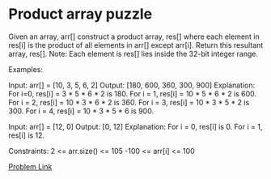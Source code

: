 # Product array puzzle

Given an array, arr[] construct a product array, res[] where each element in res[i] is the product of all elements in arr[] except arr[i]. Return this resultant array, res[].
Note: Each element is res[] lies inside the 32-bit integer range.

Examples:

Input: arr[] = [10, 3, 5, 6, 2]
Output: [180, 600, 360, 300, 900]
Explanation: For i=0, res[i] = 3 * 5 * 6 * 2 is 180.
For i = 1, res[i] = 10 * 5 * 6 * 2 is 600.
For i = 2, res[i] = 10 * 3 * 6 * 2 is 360.
For i = 3, res[i] = 10 * 3 * 5 * 2 is 300.
For i = 4, res[i] = 10 * 3 * 5 * 6 is 900.

Input: arr[] = [12, 0]
Output: [0, 12]
Explanation: For i = 0, res[i] is 0.
For i = 1, res[i] is 12.

Constraints:
2 <= arr.size() <= 105
-100 <= arr[i] <= 100

[Problem Link](https://www.geeksforgeeks.org/problems/product-array-puzzle4525/1)